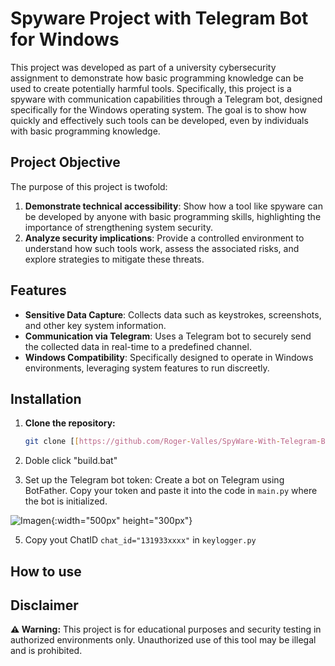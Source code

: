 # Spyware Project with Telegram Bot for Windows  

This project was developed as part of a university cybersecurity assignment to demonstrate how basic programming knowledge can be used to create potentially harmful tools. Specifically, this project is a spyware with communication capabilities through a Telegram bot, designed specifically for the Windows operating system. The goal is to show how quickly and effectively such tools can be developed, even by individuals with basic programming knowledge.

## Project Objective  

The purpose of this project is twofold:  
1. **Demonstrate technical accessibility**: Show how a tool like spyware can be developed by anyone with basic programming skills, highlighting the importance of strengthening system security.  
2. **Analyze security implications**: Provide a controlled environment to understand how such tools work, assess the associated risks, and explore strategies to mitigate these threats.  

## Features  

- **Sensitive Data Capture**: Collects data such as keystrokes, screenshots, and other key system information.  
- **Communication via Telegram**: Uses a Telegram bot to securely send the collected data in real-time to a predefined channel.  
- **Windows Compatibility**: Specifically designed to operate in Windows environments, leveraging system features to run discreetly.

## Installation

1. **Clone the repository:**
   ```bash
   git clone [[https://github.com/Roger-Valles/SpyWare-With-Telegram-Bot](https://github.com/Roger-Valles/SpyWare-With-Telegram-Bot)]
   ```
2. Doble click "build.bat"
  
3. Set up the Telegram bot token:
   Create a bot on Telegram using BotFather.
   Copy your token and paste it into the code in `main.py` where the bot is initialized.
   
![Imagen](https://github.com/user-attachments/assets/1dd23135-165a-4f01-be67-d1041106f341){:width="500px" height="300px"}


5. Copy yout ChatID `chat_id="131933xxxx"` in `keylogger.py`

## How to use



## Disclaimer  


**⚠️ Warning:** This project is for educational purposes and security testing in authorized environments only. Unauthorized use of this tool may be illegal and is prohibited.
